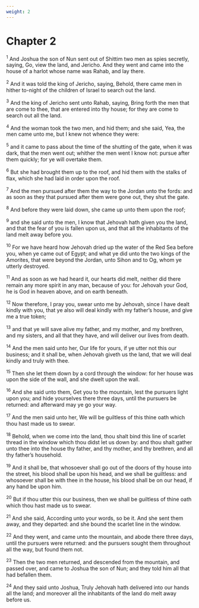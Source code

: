 ```yaml
---
weight: 2
---
```


# Chapter 2

<sup>1</sup> And Joshua the son of Nun sent out of Shittim two men as spies secretly, saying, Go, view the land, and Jericho. And they went and came into the house of a harlot whose name was Rahab, and lay there. 

<sup>2</sup> And it was told the king of Jericho, saying, Behold, there came men in hither to-night of the children of Israel to search out the land. 

<sup>3</sup> And the king of Jericho sent unto Rahab, saying, Bring forth the men that are come to thee, that are entered into thy house; for they are come to search out all the land. 

<sup>4</sup> And the woman took the two men, and hid them; and she said, Yea, the men came unto me, but I knew not whence they were: 

<sup>5</sup> and it came to pass about the time of the shutting of the gate, when it was dark, that the men went out; whither the men went I know not: pursue after them quickly; for ye will overtake them. 

<sup>6</sup> But she had brought them up to the roof, and hid them with the stalks of flax, which she had laid in order upon the roof. 

<sup>7</sup> And the men pursued after them the way to the Jordan unto the fords: and as soon as they that pursued after them were gone out, they shut the gate. 

<sup>8</sup> And before they were laid down, she came up unto them upon the roof; 

<sup>9</sup> and she said unto the men, I know that Jehovah hath given you the land, and that the fear of you is fallen upon us, and that all the inhabitants of the land melt away before you. 

<sup>10</sup> For we have heard how Jehovah dried up the water of the Red Sea before you, when ye came out of Egypt; and what ye did unto the two kings of the Amorites, that were beyond the Jordan, unto Sihon and to Og, whom ye utterly destroyed. 

<sup>11</sup> And as soon as we had heard it, our hearts did melt, neither did there remain any more spirit in any man, because of you: for Jehovah your God, he is God in heaven above, and on earth beneath. 

<sup>12</sup> Now therefore, I pray you, swear unto me by Jehovah, since I have dealt kindly with you, that ye also will deal kindly with my father’s house, and give me a true token; 

<sup>13</sup> and that ye will save alive my father, and my mother, and my brethren, and my sisters, and all that they have, and will deliver our lives from death. 

<sup>14</sup> And the men said unto her, Our life for yours, if ye utter not this our business; and it shall be, when Jehovah giveth us the land, that we will deal kindly and truly with thee. 

<sup>15</sup> Then she let them down by a cord through the window: for her house was upon the side of the wall, and she dwelt upon the wall. 

<sup>16</sup> And she said unto them, Get you to the mountain, lest the pursuers light upon you; and hide yourselves there three days, until the pursuers be returned: and afterward may ye go your way. 

<sup>17</sup> And the men said unto her, We will be guiltless of this thine oath which thou hast made us to swear. 

<sup>18</sup> Behold, when we come into the land, thou shalt bind this line of scarlet thread in the window which thou didst let us down by: and thou shalt gather unto thee into the house thy father, and thy mother, and thy brethren, and all thy father’s household. 

<sup>19</sup> And it shall be, that whosoever shall go out of the doors of thy house into the street, his blood shall be upon his head, and we shall be guiltless: and whosoever shall be with thee in the house, his blood shall be on our head, if any hand be upon him. 

<sup>20</sup> But if thou utter this our business, then we shall be guiltless of thine oath which thou hast made us to swear. 

<sup>21</sup> And she said, According unto your words, so be it. And she sent them away, and they departed: and she bound the scarlet line in the window. 

<sup>22</sup> And they went, and came unto the mountain, and abode there three days, until the pursuers were returned: and the pursuers sought them throughout all the way, but found them not. 

<sup>23</sup> Then the two men returned, and descended from the mountain, and passed over, and came to Joshua the son of Nun; and they told him all that had befallen them. 

<sup>24</sup> And they said unto Joshua, Truly Jehovah hath delivered into our hands all the land; and moreover all the inhabitants of the land do melt away before us. 


